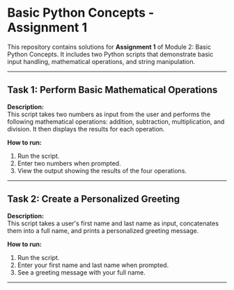 # Basic Python Concepts - Assignment 1

This repository contains solutions for **Assignment 1** of Module 2: Basic Python Concepts. It includes two Python scripts that demonstrate basic input handling, mathematical operations, and string manipulation.

---

## Task 1: Perform Basic Mathematical Operations

**Description:**  
This script takes two numbers as input from the user and performs the following mathematical operations: addition, subtraction, multiplication, and division. It then displays the results for each operation.

**How to run:**  
1. Run the script.  
2. Enter two numbers when prompted.  
3. View the output showing the results of the four operations.

---

## Task 2: Create a Personalized Greeting

**Description:**  
This script takes a user's first name and last name as input, concatenates them into a full name, and prints a personalized greeting message.

**How to run:**  
1. Run the script.  
2. Enter your first name and last name when prompted.  
3. See a greeting message with your full name.

---
